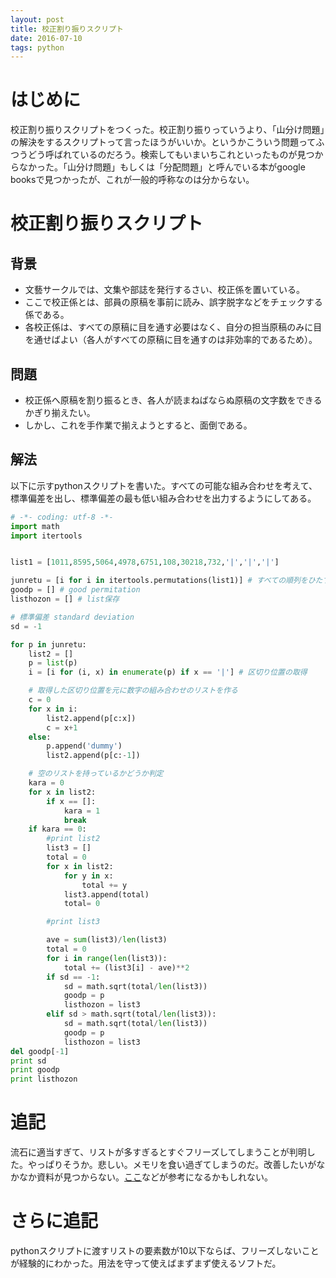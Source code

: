 ```yaml
---
layout: post
title: 校正割り振りスクリプト
date: 2016-07-10
tags: python
---
```


# はじめに
校正割り振りスクリプトをつくった。校正割り振りっていうより、「山分け問題」の解決をするスクリプトって言ったほうがいいか。というかこういう問題ってふつうどう呼ばれているのだろう。検索してもいまいちこれといったものが見つからなかった。「山分け問題」もしくは「分配問題」と呼んでいる本がgoogle booksで見つかったが、これが一般的呼称なのは分からない。


# 校正割り振りスクリプト
## 背景
* 文藝サークルでは、文集や部誌を発行するさい、校正係を置いている。
* ここで校正係とは、部員の原稿を事前に読み、誤字脱字などをチェックする係である。
* 各校正係は、すべての原稿に目を通す必要はなく、自分の担当原稿のみに目を通せばよい（各人がすべての原稿に目を通すのは非効率的であるため）。


## 問題
* 校正係へ原稿を割り振るとき、各人が読まねばならぬ原稿の文字数をできるかぎり揃えたい。
* しかし、これを手作業で揃えようとすると、面倒である。


## 解法
以下に示すpythonスクリプトを書いた。すべての可能な組み合わせを考えて、標準偏差を出し、標準偏差の最も低い組み合わせを出力するようにしてある。

```python
# -*- coding: utf-8 -*-
import math
import itertools


list1 = [1011,8595,5064,4978,6751,108,30218,732,'|','|','|']

junretu = [i for i in itertools.permutations(list1)] # すべての順列をひたすら出力
goodp = [] # good permitation
listhozon = [] # list保存

# 標準偏差 standard deviation
sd = -1

for p in junretu:
    list2 = []
    p = list(p)
    i = [i for (i, x) in enumerate(p) if x == '|'] # 区切り位置の取得

    # 取得した区切り位置を元に数字の組み合わせのリストを作る
    c = 0
    for x in i:
        list2.append(p[c:x])
        c = x+1
    else:
        p.append('dummy')
        list2.append(p[c:-1])

    # 空のリストを持っているかどうか判定
    kara = 0
    for x in list2:
        if x == []:
            kara = 1
            break
    if kara == 0:
        #print list2
        list3 = []
        total = 0
        for x in list2:
            for y in x:
                total += y
            list3.append(total)
            total= 0

        #print list3

        ave = sum(list3)/len(list3)
        total = 0
        for i in range(len(list3)):
            total += (list3[i] - ave)**2
        if sd == -1:
            sd = math.sqrt(total/len(list3))
            goodp = p
            listhozon = list3
        elif sd > math.sqrt(total/len(list3)):
            sd = math.sqrt(total/len(list3))
            goodp = p
            listhozon = list3
del goodp[-1]
print sd
print goodp
print listhozon
```


# 追記
流石に適当すぎて、リストが多すぎるとすぐフリーズしてしまうことが判明した。やっぱりそうか。悲しい。メモリを食い過ぎてしまうのだ。改善したいがなかなか資料が見つからない。[ここ](http://pythonlife.seesaa.net/article/243207369.html)などが参考になるかもしれない。


# さらに追記
pythonスクリプトに渡すリストの要素数が10以下ならば、フリーズしないことが経験的にわかった。用法を守って使えばまずまず使えるソフトだ。
